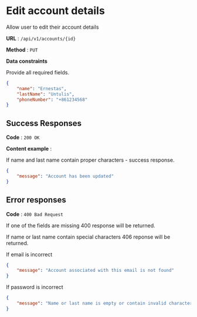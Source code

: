 # Edit account details

Allow user to edit their account details

**URL** : `/api/v1/accounts/{id}`

**Method** : `PUT`

**Data constraints**

Provide all required fields.

```json
{
    "name": "Ernestas",
    "lastName": "Untulis",
    "phoneNumber": "+861234568"
}
```

## Success Responses

**Code** : `200 OK`

**Content example** : 

If name and last name contain proper characters - success response.

```json
{
    "message": "Account has been updated"
}
```
## Error responses

**Code** : `400 Bad Request`

If one of the fields are missing 400 response will be returned.

If name or last name contain special characters 406 reponse will be returned.

If email is incorrect

```json
{
    "message": "Account associated with this email is not found"
}
```

If password is incorrect

```json
{
    "message": "Name or last name is empty or contain invalid characters"
}
```

